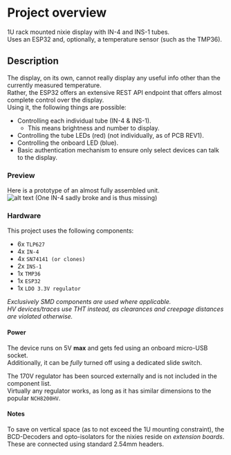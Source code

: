 # Project overview
1U rack mounted nixie display with IN-4 and INS-1 tubes.  
Uses an ESP32 and, optionally, a temperature sensor (such as the TMP36).  

## Description
The display, on its own, cannot really display any useful info other than the currently measured temperature.  
Rather, the ESP32 offers an extensive REST API endpoint that offers almost complete control over the display.  
Using it, the following things are possible: 
* Controlling each individual tube (IN-4 & INS-1).
  * This means brightness and number to display.
* Controlling the tube LEDs (red) (not individually, as of PCB REV1).
* Controlling the onboard LED (blue).
* Basic authentication mechanism to ensure only select devices can talk to the display.
 
### Preview
Here is a prototype of an almost fully assembled unit.  
![alt text](https://i.imgur.com/wuSl5DA.png)
(One IN-4 sadly broke and is thus missing)

### Hardware
This project uses the following components:
* 6x `TLP627`
* 4x `IN-4`
* 4x `SN74141 (or clones)`
* 2x `INS-1`
* 1x `TMP36`
* 1x `ESP32`
* 1x `LDO 3.3V regulator`

*Exclusively SMD components are used where applicable.  
HV devices/traces use THT instead, as clearances and creepage distances are violated otherwise.*

#### Power
The device runs on 5V **max** and gets fed using an onboard micro-USB socket.  
Additionally, it can be *fully* turned off using a dedicated slide switch.

The 170V regulator has been sourced externally and is not included in the component list.  
Virtually any regulator works, as long as it has similar dimensions to the popular `NCH8200HV`.

#### Notes
To save on vertical space (as to not exceed the 1U mounting constraint), the BCD-Decoders and opto-isolators for the nixies reside on *extension boards*.  
These are connected using standard 2.54mm headers.

